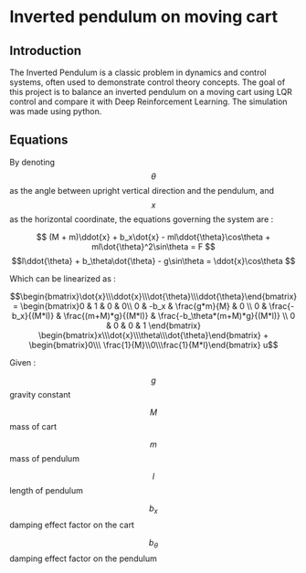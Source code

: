 # Inverted pendulum on moving cart

## Introduction 

The Inverted Pendulum is a classic problem in dynamics and control systems, often used to demonstrate control theory concepts. The goal of this project is to balance an inverted pendulum on a moving cart using LQR control and compare it with Deep Reinforcement Learning. The simulation was made using python.

## Equations

By denoting $$\theta$$ as the angle between upright vertical direction and the pendulum, and $$x$$ as the horizontal coordinate, the equations governing the system are :

$$ (M + m)\ddot{x} + b_x\dot{x} - ml\ddot{\theta}\cos\theta + ml\dot{\theta}^2\sin\theta = F $$
$$l\ddot{\theta} + b_\theta\dot{\theta} - g\sin\theta = \ddot{x}\cos\theta $$

Which can be linearized as :

```math
\begin{bmatrix}\dot{x}\\\ddot{x}\\\dot{\theta}\\\ddot{\theta}\end{bmatrix} = \begin{bmatrix}0 & 1 & 0 & 0\\ 0 & -b_x & \frac{g*m}{M} & 0 \\ 0 & \frac{-b_x}{(M*l)} & \frac{(m+M)*g}{(M*l)} & \frac{-b_\theta*(m+M)*g}{(M*l)} \\ 0 & 0 & 0 & 1 \end{bmatrix} \begin{bmatrix}x\\\dot{x}\\\theta\\\dot{\theta}\end{bmatrix} + \begin{bmatrix}0\\\ \frac{1}{M}\\0\\\frac{1}{M*l}\end{bmatrix} u
```
Given :

$$g$$ gravity constant

$$M$$ mass of cart

$$m$$ mass of pendulum

$$l$$ length of pendulum

$$b_x$$ damping effect factor on the cart

$$b_\theta$$ damping effect factor on the pendulum

